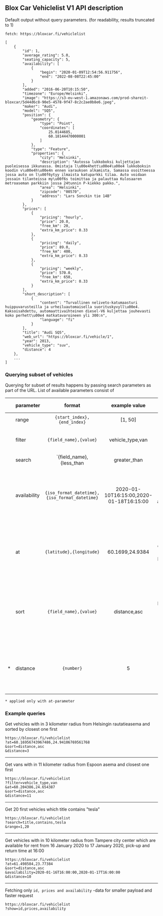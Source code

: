 ## Blox Car Vehiclelist V1 API description

Default output without query parameters. (for readability, results truncated to 1)

`fetch: https://bloxcar.fi/vehiclelist`
```
[
    {
        "id": 1,
        "average_rating": 5.0,
        "seating_capacity": 5,
        "availability": [
            {
                "begin": "2020-01-09T12:54:56.911756",
                "end": "2022-08-08T22:45:00"
            }
        ],
        "added": "2016-06-20T10:15:50",
        "timezone": "Europe/Helsinki",
        "image": "https://s3-eu-west-1.amazonaws.com/prod-shareit-bloxcar/5d44d6c8-90e5-4578-9f47-8c2c2ae0b8e6.jpeg",
        "maker": "Audi",
        "model": "SQ5",
        "position": {
            "geometry": {
                "type": "Point",
                "coordinates": [
                    25.0144685,
                    60.18144470000001
                ]
            },
            "type": "Feature",
            "properties": {
                "city": "Helsinki",
                "description": "Autossa lukkoboksi kuljettajan puoleisessa ikkunassa. Omistaja l\u00e4hett\u00e4\u00e4 lukkoboksin koodin v\u00e4h\u00e4n ennen varauksen alkamista. Samassa osoitteessa jossa auto on l\u00f6ytyy ilmaista katuparkki tilaa. Auto voidaan jossain tilanteissa my\u00f6s toimittaa ja palauttaa Kulosaaren metroaseman parkkiin jossa 24tunnin P-kiekko pakko.",
                "area": "Helsinki",
                "zipcode": "00570",
                "address": "Lars Sonckin tie 14B"
            }
        },
        "prices": [
            {
                "pricing": "hourly",
                "price": 20.0,
                "free_km": 20,
                "extra_km_price": 0.33
            },
            {
                "pricing": "daily",
                "price": 89.0,
                "free_km": 400,
                "extra_km_price": 0.33
            },
            {
                "pricing": "weekly",
                "price": 570.0,
                "free_km": 650,
                "extra_km_price": 0.33
            }
        ],
        "short_description": [
            {
                "content": "Turvallinen neliveto-katumaasturi huippuvarusteilla ja urheiluautomaisella suorituskyvyll\u00e4. Kaksoisahdettu, automaattivaihteinen diesel-V6 kuljettaa jouhevasti koko perhett\u00e4 matkatavaroineen yli 300:n",
                "language": "fi"
            }
        ],
        "title": "Audi SQ5",
        "web_url": "https://bloxcar.fi/vehicle/1",
        "year": 2013,
        "vehicle_type": "suv",
        "distance": 4
    },
    ...
]
```

### Querying subset of vehicles

Querying for subset of results happens by passing search parameters as part of the URL. List of available parameters consist of

|| parameter | format              | example value | expected ouput |
|-| --------  | :----------------:| :-----------: | :----------: |
|| range     | `{start_index},{end_index}`  | [1, 50] | first 50 vehicles |
|| filter    | `{field_name},{value}`       | vehicle_type,van | vehicles which type is van |
|| search    | `{field_name},{less_than|greater_than|equals|contains|startswith},{value}`  | title,contains,audi | vehicles which title contains word "audi" |
|| availability | `{iso_format_datetime},{iso_format_datetime}`  | 2020-01-10T16:15:00,2020-01-18T16:15:00 | vehicles that owners have added availability on queried period |
|| at        | `{latitude},{longitude}`     | 60.1699,24.9384 | all vehicles with calculated `distance`-parameter from queried location |
|| sort      | `{field_name},{value}` | distance,asc | when used with `at`-parameter closest vehicles are at start of result array |
|*| distance  | `{number}` | 5 | when combined with `at` limits search results to given distance |

`* applied only with at-parameter`

### Example queries

Get vehicles with in 3 kilometer radius from Helsingin rautatieasema and sorted by closest one first

```
https://bloxcar.fi/vehiclelist
?at=60.16956743967486,24.94106769561768
&sort=distance,asc
&distance=3
```

***

Get vans with in 11 kilometer radius from Espoon asema and closest one first

```
https://bloxcar.fi/vehiclelist
?filter=vehicle_type,van
&at=60.204386,24.654387
&sort=distance,asc
&distance=11
```

***

Get 20 first vehicles which title contains "tesla"

```
https://bloxcar.fi/vehiclelist
?search=title,contains,tesla
&range=1,20
```

*** 

Get vehicles with in 10 kilometer radius from Tampere city center which are available for rent from 16 January 2020 to 17 January 2020, pick-up and return time at 16:00

```
https://bloxcar.fi/vehiclelist
?at=61.498584,23.77384
&sort=distance,asc
&availability=2020-01-16T16:00:00,2020-01-17T16:00:00
&distance=10
```

***

Fetching only `id, prices and availability` -data for smaller payload and faster request


```
https://bloxcar.fi/vehiclelist
?show=id,prices,availability
```
